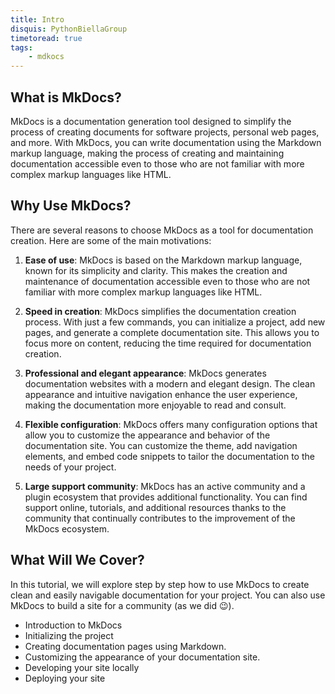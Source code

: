 ```yaml
---
title: Intro
disquis: PythonBiellaGroup
timetoread: true
tags:
    - mdkocs
---
```


## What is MkDocs?

MkDocs is a documentation generation tool designed to simplify the process of creating documents for software projects, personal web pages, and more. With MkDocs, you can write documentation using the Markdown markup language, making the process of creating and maintaining documentation accessible even to those who are not familiar with more complex markup languages like HTML.

## Why Use MkDocs?

There are several reasons to choose MkDocs as a tool for documentation creation. Here are some of the main motivations:

1. **Ease of use**: MkDocs is based on the Markdown markup language, known for its simplicity and clarity. This makes the creation and maintenance of documentation accessible even to those who are not familiar with more complex markup languages like HTML.

2. **Speed in creation**: MkDocs simplifies the documentation creation process. With just a few commands, you can initialize a project, add new pages, and generate a complete documentation site. This allows you to focus more on content, reducing the time required for documentation creation.

3. **Professional and elegant appearance**: MkDocs generates documentation websites with a modern and elegant design. The clean appearance and intuitive navigation enhance the user experience, making the documentation more enjoyable to read and consult.

4. **Flexible configuration**: MkDocs offers many configuration options that allow you to customize the appearance and behavior of the documentation site. You can customize the theme, add navigation elements, and embed code snippets to tailor the documentation to the needs of your project.

5. **Large support community**: MkDocs has an active community and a plugin ecosystem that provides additional functionality. You can find support online, tutorials, and additional resources thanks to the community that continually contributes to the improvement of the MkDocs ecosystem.

## What Will We Cover?

In this tutorial, we will explore step by step how to use MkDocs to create clean and easily navigable documentation for your project. You can also use MkDocs to build a site for a community (as we did 😉).

* Introduction to MkDocs
* Initializing the project
* Creating documentation pages using Markdown.
* Customizing the appearance of your documentation site.
* Developing your site locally
* Deploying your site